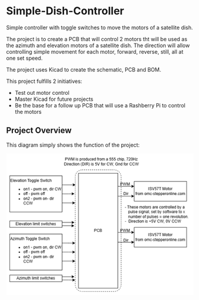 # Simple-Dish-Controller
Simple controller with toggle switches to move the motors of a satellite dish.

The project is to create a PCB that will control 2 motors tht will be used as the azimuth and elevation motors of a satellite dish. The direction will allow controlling simple movement for each motor, forward, reverse, still, all at one set speed.

The project uses Kicad to create the schematic, PCB and BOM.

This project fulfills 2 initiatives:
- Test out motor control
- Master Kicad for future projects
- Be the base for a follow up PCB that will use a Rashberry Pi to control the motors

## Project Overview

This diagram simply shows the function of the project: 

<img src="images/simple-dish-controller-overview.png" width="800" />
